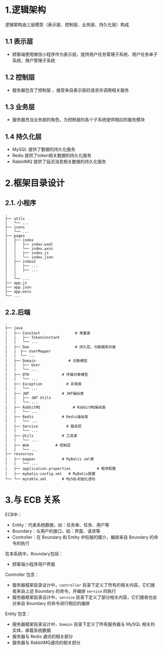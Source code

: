 # 1.逻辑架构
逻辑架构由三层模型（表示层、控制层、业务层、持久化层）构成

## 1.1 表示层
- 顾客端使用微信小程序作为表示层，提供用户任务管理子系统、用户任务单子系统、用户管理子系统

## 1.2 控制层

- 服务器包含了控制层 ，接受来自表示层的请求并调用相关服务           

## 1.3 业务层

- 服务器充当业务层的角色，为控制层的各个子系统提供相应的服务模块

## 1.4 持久化层

- MySQL 提供了数据的持久化服务
- Redis 提供了token相关数据的持久化服务
- RabbitMQ 提供了延迟消息相关数据的持久化服务

# 2.框架目录设计
## 2.1. 小程序
```
.
├── utils
│   └── ...
├── icons
│   └── ...
├── pages
│   ├── index
│   │   ├── index.wxml
│   │   └── index.wxss
│   │   ├── index.js
│   │   └── index.json
│   ├── index2
│   │   ├── ...
│   │   ├── ...
│   │  
|   └── ...
├── app.js
├── app.json
├── app.wxss
└── ...
```

## 2.2.后端
```
.
├── java
│   ├── Constant                # 常量类
|   |   ├── TokenConstant 
|   |   └── ...
│   ├── Dao                     # 持久层，与数据库对接
|   |  ├── UserMapper
|   |  └── ...
│   ├── Domain               # 对象模型
|   |   ├── User
|   |   └── ...
│   ├── DTO               # 传输对象模型
|   |   └── ...
│   ├── Exception           # 异常类
|   |   └── ...
│   ├── JWT               # JWT操纵类
|   |   ├── JWT Utils
|   |   └── ...
│   ├── RabbitMQ               # RabbitMQ操纵类
|   |   └── ...
│   ├── Redis             # Redis操纵类
|   |   └── ...
│   ├── Service             # 服务层
|   |   └── ...
│   ├── Utils             # 工具类
|   |   └── ...
│   ├── Web            # 控制层
|   |   └── ...
├── resources
│   ├── mapper            # MyBatis xml表
|   |   └── ...
│   ├── application.properties            # 程序配置
│   ├── mybatis-config.xml   # MyBatis配置
└── └── mytable.xml       # MySQL初始化语句
```

# 3.与 ECB 关系
ECB中：

- Entity：代表系统数据，如：任务单、任务、用户等
- Boundary：与用户的接口，如：界面、请求等
- Controller：在 Boundary 和 Entity 中衔接的媒介，编排来自 Boundary 的命令的执行

在本系统中，Boundary包括：

- 顾客端小程序用户界面

Controller 包含：

- 服务器框架目录设计中，`controller` 目录下定义了所有的相关内容，它们接收来自上述 Boundary 的命令，并编排 `service` 的执行
- 服务器框架目录设计中，`service` 目录下定义了部分相关内容，它们接收也会对来自 Boundary 的命令进行相应的编排

Entity 包含：

- 服务器框架目录设计中，`Domain` 目录下定义了所有服务器与 MySQL 相关的实体，承载系统数据
- 服务器与 Redis 通讯的相关部分
- 服务器与 RabbitMQ通讯的相关部分